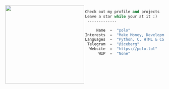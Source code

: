 <img align="left" src="https://i.imgur.com/bnMGJ6N.gif" width="250" /> 

```python
Check out my profile and projects
Leave a star while your at it :)
 -------------

     Name  =  "polo"
Interests  =  "Make Money, Development, Finance"
Languages  =  "Python, C, HTML & CSS"
 Telegram  =  "@iceberg"
  Website  =  "https://polo.lol"
      WIP  =  "None"
```

